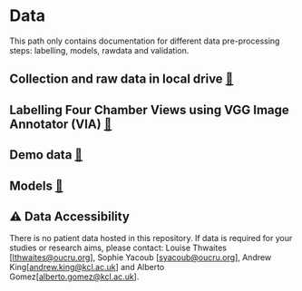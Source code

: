 # Data 
This path only contains documentation for different data pre-processing steps: labelling, models, rawdata and validation.  


## Collection and raw data in local drive [:open_file_folder:](rawdata/)
## Labelling Four Chamber Views using VGG Image Annotator (VIA) [:open_file_folder:](labelling/)
## Demo data [:open_file_folder:](demodata/)
## Models [:open_file_folder:](models/)

## :warning: Data Accessibility
There is no patient data hosted in this repository.
If data is required for your studies or research aims, please contact: Louise Thwaites [lthwaites@oucru.org], Sophie Yacoub [syacoub@oucru.org], Andrew King[andrew.king@kcl.ac.uk] and Alberto Gomez[alberto.gomez@kcl.ac.uk].


